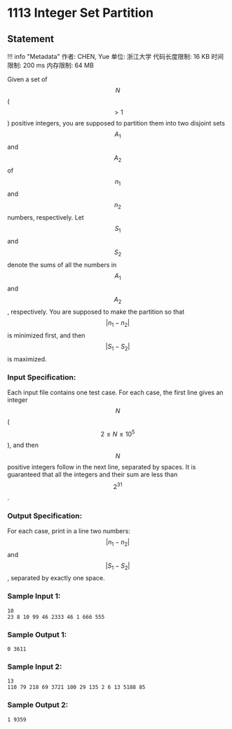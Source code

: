 
# 1113 Integer Set Partition

## Statement

!!! info "Metadata"
    作者: CHEN, Yue
    单位: 浙江大学
    代码长度限制: 16 KB
    时间限制: 200 ms
    内存限制: 64 MB

Given a set of $$N$$ ($$> 1$$) positive integers, you are supposed to partition them into two disjoint sets $$A_1$$ and $$A_2$$ of $$n_1$$ and $$n_2$$ numbers, respectively. Let $$S_1$$ and $$S_2$$ denote the sums of all the numbers in $$A_1$$ and $$A_2$$, respectively. You are supposed to make the partition so that $$|n_1 - n_2|$$ is minimized first, and then $$|S_1 - S_2|$$ is maximized.

### Input Specification:

Each input file contains one test case. For each case, the first line gives an integer $$N$$ ($$2 \le N \le 10^5$$), and then $$N$$ positive integers follow in the next line, separated by spaces. It is guaranteed that all the integers and their sum are less than $$2^{31}$$.

### Output Specification:

For each case, print in a line two numbers: $$|n_1 - n_2|$$ and $$|S_1 - S_2|$$, separated by exactly one space.

### Sample Input 1:
```plaintext
10
23 8 10 99 46 2333 46 1 666 555
```

### Sample Output 1:
```plaintext
0 3611
```

### Sample Input 2:
```plaintext
13
110 79 218 69 3721 100 29 135 2 6 13 5188 85
```

### Sample Output 2:
```plaintext
1 9359
```


